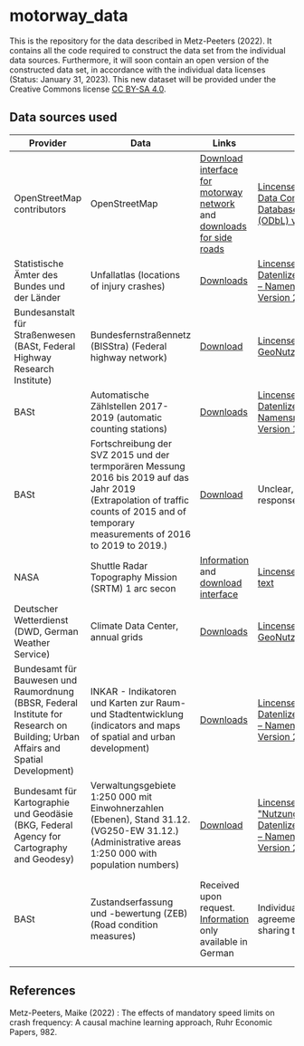 # motorway_data
This is the repository for the data described in Metz-Peeters (2022). It contains all the code required to construct the data set from the individual data sources. Furthermore, it will soon contain an open version of the constructed data set, in accordance with the individual data licenses (Status: January 31, 2023). This new dataset will be provided under the Creative Commons license [CC BY-SA 4.0](https://creativecommons.org/licenses/by-sa/4.0/).

## Data sources used
| Provider  | Data                                                            |Links|License|Consequence|
|-----------|-----------------------------------------------------------------|----|-------|-----------|
|OpenStreetMap contributors        | OpenStreetMap                                                   | [Download interface for motorway network](https://overpass-turbo.eu/) and [downloads for side roads](https://download.geofabrik.de/europe/germany.html) | [Lincense defined](https://wiki.osmfoundation.org/wiki/Licence/Licence_and_Legal_FAQ), [Open Data Commons Open Database License (ODbL) v1.0](https://opendatacommons.org/licenses/odbl/1-0/) | Open use under attribution |
|Statistische Ämter des Bundes und der Länder | Unfallatlas (locations of injury crashes)                       | [Downloads](https://unfallatlas.statistikportal.de/_opendata2022.html) | [Lincense defined](https://unfallatlas.statistikportal.de/_opendata2022.html), [Datenlizenz Deutschland – Namensnennung – Version 2.0](https://www.govdata.de/dl-de/by-2-0)| Open use under attribution |
| Bundesanstalt für Straßenwesen (BASt, Federal Highway Research Institute)   | Bundesfernstraßennetz (BISStra) (Federal highway network)       | [Download](https://www.bast.de/DE/Verkehrstechnik/Fachthemen/Daten/Daten-BISStra.html?nn=1817946) | [Lincense defined](https://www.govdata.de/web/guest/suchen/-/details/datensatz-bundesfernstrassennetzcc7e0), [GeoNutzV](http://www.gesetze-im-internet.de/geonutzv/) | Open use under attribution |
|BASt       | Automatische Zählstellen 2017-2019 (automatic counting stations) | [Downloads](https://www.bast.de/DE/Verkehrstechnik/Fachthemen/v2-verkehrszaehlung/zaehl_node.html;jsessionid=9BE1F5EC97952EEFAB21C06D3F0BFD7B.live11314) | [Lincense defined](https://www.mcloud.de/web/guest/suche/-/results/detail/6CD31C11-50E5-4DB3-A7C7-8CA9774B525B), [Datenlizenz Deutschland Namensnennung - Version 1.0?](https://www.govdata.de/dl-de/by-nc-1-0) | Open use under attribution |
|BASt       | Fortschreibung der SVZ 2015 und der termporären Messung 2016 bis 2019 auf das Jahr 2019 (Extrapolation of traffic counts of 2015 and of temporary measurements of 2016 to 2019 to 2019.) | [Download](https://www.bast.de/DE/Statistik/Verkehrsdaten/Manuelle-Zaehlung.html) | Unclear, waiting for response | Unclear |
|NASA       | Shuttle Radar Topography Mission (SRTM) 1 arc secon             | [Information](https://www2.jpl.nasa.gov/srtm/) and [download interface](https://dwtkns.com/srtm30m/) | [Lincense defined and text](https://www.earthdata.nasa.gov/learn/use-data/data-use-policy) | Open use |
|Deutscher Wetterdienst   (DWD, German Weather Service)      | Climate Data Center, annual grids                               | [Downloads](https://opendata.dwd.de/climate_environment/CDC/grids_germany/annual/) | [Lincense defined](https://opendata.dwd.de/climate_environment/CDC/Terms_of_use.pdf), [GeoNutzV](http://www.gesetze-im-internet.de/geonutzv/) | Open use under attribution |
|Bundesamt für Bauwesen und Raumordnung (BBSR, Federal Institute for Research on Building; Urban Affairs and Spatial Development)       | INKAR - Indikatoren und Karten zur Raum- und Stadtentwicklung (indicators and maps of spatial and urban development)    | [Downloads](https://www.inkar.de/) | [Lincense defined](https://www.bbsr.bund.de/BBSR/DE/service/nutzungshinweise/_node.html), [Datenlizenz Deutschland – Namensnennung – Version 2.0](https://www.govdata.de/dl-de/by-2-0) | Open use under attribution |
|Bundesamt für Kartographie und Geodäsie (BKG, Federal Agency for Cartography and Geodesy)        | Verwaltungsgebiete 1:250 000 mit Einwohnerzahlen (Ebenen), Stand 31.12. (VG250-EW 31.12.)  (Administrative areas 1:250 000 with population numbers)  | [Download](https://gdz.bkg.bund.de/index.php/default/open-data/verwaltungsgebiete-1-250-000-mit-einwohnerzahlen-stand-31-12-vg250-ew-31-12.html) | [Lincense defined in tab "Nutzungsbedingungen"](https://gdz.bkg.bund.de/index.php/default/open-data/verwaltungsgebiete-1-250-000-mit-einwohnerzahlen-stand-31-12-vg250-ew-31-12.html), [Datenlizenz Deutschland – Namensnennung – Version 2.0](https://www.govdata.de/dl-de/by-2-0)  | Open use under attribution |
|BASt       | Zustandserfassung und -bewertung (ZEB) (Road condition measures) | Received upon request. [Information](https://bmdv.bund.de/SharedDocs/DE/Artikel/StB/zustandserfassung-und-bewertung.html) only available in German | Individual data usage agreement prohibits sharing the data. | Excluded from new data set. Code to merge this data to the open data set will be provided. |




## References
Metz-Peeters, Maike (2022) : The effects of mandatory speed limits on crash frequency: A causal machine learning approach, Ruhr Economic Papers, 982.

